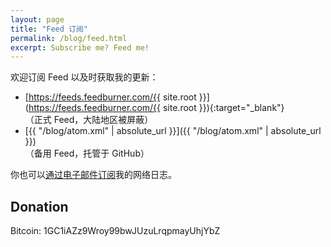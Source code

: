 ```yaml
---
layout: page
title: "Feed 订阅"
permalink: /blog/feed.html
excerpt: Subscribe me? Feed me!
---
```

欢迎订阅 Feed 以及时获取我的更新：

* [https://feeds.feedburner.com/{{ site.root }}](https://feeds.feedburner.com/{{ site.root }}){:target="_blank"}<br>（正式 Feed，大陆地区被屏蔽）
* [{{ "/blog/atom.xml" | absolute_url }}]({{ "/blog/atom.xml" | absolute_url }})<br>（备用 Feed，托管于 GitHub）

你也可以<a href="https://feedburner.google.com/fb/a/mailverify?uri=mistydew&amp;loc=en_US" title="大陆地区被屏蔽" target="_blank">通过电子邮件订阅</a>我的网络日志。

## Donation

Bitcoin: 1GC1iAZz9Wroy99bwJUzuLrqpmayUhjYbZ
